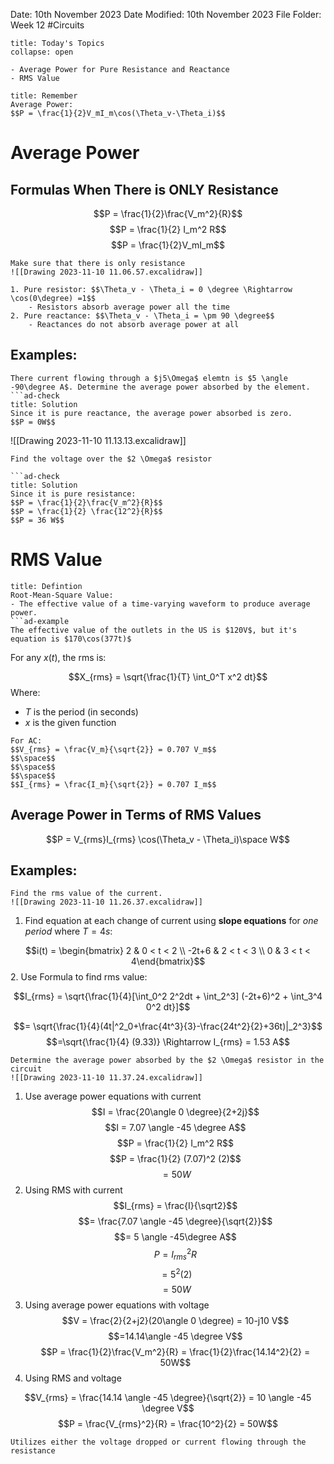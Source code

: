 Date: 10th November 2023
Date Modified: 10th November 2023
File Folder: Week 12
#Circuits

```ad-abstract
title: Today's Topics
collapse: open

- Average Power for Pure Resistance and Reactance
- RMS Value
```

```ad-note
title: Remember
Average Power:
$$P = \frac{1}{2}V_mI_m\cos(\Theta_v-\Theta_i)$$
```

# Average Power

## Formulas When There is ONLY Resistance
$$P = \frac{1}{2}\frac{V_m^2}{R}$$
$$P = \frac{1}{2} I_m^2 R$$
$$P = \frac{1}{2}V_mI_m$$

```ad-warning
Make sure that there is only resistance
![[Drawing 2023-11-10 11.06.57.excalidraw]]
```

```ad-important
1. Pure resistor: $$\Theta_v - \Theta_i = 0 \degree \Rightarrow \cos(0\degree) =1$$
	- Resistors absorb average power all the time
2. Pure reactance: $$\Theta_v - \Theta_i = \pm 90 \degree$$
	- Reactances do not absorb average power at all
```

## Examples:

```ad-question
There current flowing through a $j5\Omega$ elemtn is $5 \angle -90\degree A$. Determine the average power absorbed by the element.
```ad-check
title: Solution
Since it is pure reactance, the average power absorbed is zero.
$$P = 0W$$
```


![[Drawing 2023-11-10 11.13.13.excalidraw]]
```ad-question
Find the voltage over the $2 \Omega$ resistor

```ad-check
title: Solution
Since it is pure resistance:
$$P = \frac{1}{2}\frac{V_m^2}{R}$$
$$P = \frac{1}{2} \frac{12^2}{R}$$
$$P = 36 W$$
```

# RMS Value

```ad-summary
title: Defintion
Root-Mean-Square Value:
- The effective value of a time-varying waveform to produce average power.
```ad-example
The effective value of the outlets in the US is $120V$, but it's equation is $170\cos(377t)$
```

For any $x(t)$, the rms is:

$$X_{rms} = \sqrt{\frac{1}{T} \int_0^T x^2 dt}$$
Where:
- $T$ is the period (in seconds)
- $x$ is the given function

```ad-important
For AC:
$$V_{rms} = \frac{V_m}{\sqrt{2}} = 0.707 V_m$$
$$\space$$
$$\space$$
$$\space$$
$$I_{rms} = \frac{I_m}{\sqrt{2}} = 0.707 I_m$$
```

## Average Power in Terms of RMS Values

$$P = V_{rms}I_{rms} \cos(\Theta_v - \Theta_i)\space W$$

## Examples:

```ad-question
Find the rms value of the current.
![[Drawing 2023-11-10 11.26.37.excalidraw]]
```

1. Find equation at each change of current using **slope equations** for *one period* where $T = 4s$:

$$i(t) = \begin{bmatrix} 2 & 0 < t < 2 \\ -2t+6 & 2 < t < 3 \\ 0 & 3 < t < 4\end{bmatrix}$$
2. Use Formula to find rms value:

$$I_{rms} = \sqrt{\frac{1}{4}[\int_0^2 2^2dt + \int_2^3] (-2t+6)^2 + \int_3^4 0^2 dt}]$$

$$= \sqrt{\frac{1}{4}(4t|^2_0+\frac{4t^3}{3}-\frac{24t^2}{2}+36t)|_2^3}$$
$$=\sqrt{\frac{1}{4} (9.33)} \Rightarrow I_{rms} = 1.53 A$$

```ad-question
Determine the average power absorbed by the $2 \Omega$ resistor in the circuit
![[Drawing 2023-11-10 11.37.24.excalidraw]]
```

1. Use average power equations with current
$$I = \frac{20\angle 0 \degree}{2+2j}$$
$$I = 7.07 \angle -45 \degree A$$
$$P = \frac{1}{2} I_m^2 R$$
$$P = \frac{1}{2} (7.07)^2 (2)$$
$$=50W$$
2. Using RMS with current
$$I_{rms} = \frac{I}{\sqrt2}$$
$$= \frac{7.07 \angle -45 \degree}{\sqrt{2}}$$
$$= 5 \angle -45\degree A$$
$$P = I_{rms}^2 R$$
$$=5^2 (2)$$
$$= 50W$$
3. Using average power equations with voltage
$$V = \frac{2}{2+j2}(20\angle 0 \degree) = 10-j10 V$$
$$=14.14\angle -45 \degree V$$
$$P = \frac{1}{2}\frac{V_m^2}{R} = \frac{1}{2}\frac{14.14^2}{2} = 50W$$
4. Using RMS and voltage

$$V_{rms} = \frac{14.14 \angle -45 \degree}{\sqrt{2}} = 10 \angle -45 \degree V$$
$$P = \frac{V_{rms}^2}{R} = \frac{10^2}{2} = 50W$$

```ad-important
Utilizes either the voltage dropped or current flowing through the resistance
```
